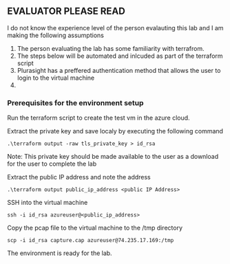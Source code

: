 ## EVALUATOR PLEASE READ 
I do not know the experience level of the person evalauting this lab and 
I am making the following assumptions 

1. The person evaluating the lab has some familiarity with terrafrom. 
2. The steps below will be automated and inlcuded as part of the terraform script 
3. Plurasight has a preffered authentication method that allows the user to login to the virtual machine
4. 


### Prerequisites for the environment setup 

Run the terraform script to create the test vm in the azure cloud. 

Extract the private key and save localy by executing the following command 

`.\terraform output -raw tls_private_key > id_rsa`

Note: This private key should be made available to the user as a download for the user to complete the lab

Extract the public IP address and note the address 

`.\terraform output public_ip_address <public IP Address>`

SSH into the virtual machine

`ssh -i id_rsa azureuser@<public_ip_address>`

Copy the pcap file to the virtual machine to the /tmp directory

`scp -i id_rsa capture.cap azureuser@74.235.17.169:/tmp`

The environment is ready for the lab. 
